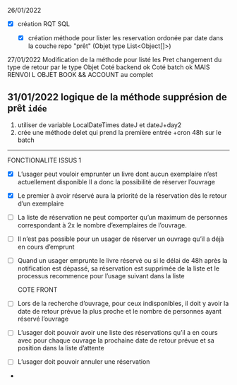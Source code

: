 26/01/2022


- [x] création RQT SQL
    
  - [x] création méthode pour lister les reservation ordonée par date
    dans la couche repo "prêt" (Objet type List<Object[]>)


27/01/2022
Modification de la méthode pour listé les Pret changement du type de retour par le type Objet
Coté backend ok Coté batch ok MAIS RENVOI L OBJET BOOK && ACCOUNT au complet


31/01/2022
logique de la méthode supprésion de prêt
`idée`
----
1) utiliser de variable LocalDateTimes dateJ et dateJ+day2 
2) crée une méthode delet qui prend la première entrée +cron 48h sur le batch 
----


FONCTIONALITE ISSUS 1 

- [x] L’usager peut vouloir emprunter un livre dont aucun exemplaire n’est actuellement disponible 
Il a donc la possibilité de réserver l’ouvrage

- [x] Le premier à avoir réservé aura la priorité de la réservation dès le retour d’un exemplaire

- [ ] La liste de réservation ne peut comporter qu’un maximum de personnes correspondant à 2x le nombre d’exemplaires de l’ouvrage.
- [ ] Il n’est pas possible pour un usager de réserver un ouvrage qu’il a déjà en cours d’emprunt
- [ ] Quand un usager emprunte le livre réservé ou si le délai de 48h après la notification est dépassé, sa réservation est supprimée de la liste et le processus recommence pour l’usage suivant dans la liste

  COTE FRONT
- [ ] Lors de la recherche d’ouvrage, pour ceux indisponibles, il doit y avoir la date de retour prévue la plus proche et le nombre de personnes ayant réservé l’ouvrage
- [ ] L’usager doit pouvoir avoir une liste des réservations qu’il a en cours avec pour chaque ouvrage la prochaine date de retour prévue et sa position dans la liste d’attente
- [ ] L’usager doit pouvoir annuler une réservation
- 